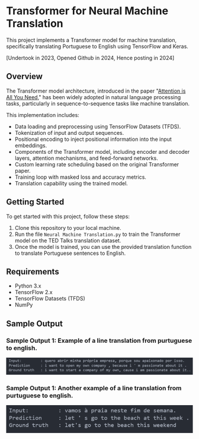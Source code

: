 # Transformer for Neural Machine Translation

This project implements a Transformer model for machine translation, specifically translating Portuguese to English using TensorFlow and Keras.

[Undertook in 2023, Opened Github in 2024, Hence posting in 2024]

## Overview

The Transformer model architecture, introduced in the paper "[Attention is All You Need](https://arxiv.org/abs/1706.03762)," has been widely adopted in natural language processing tasks, particularly in sequence-to-sequence tasks like machine translation.

This implementation includes:

- Data loading and preprocessing using TensorFlow Datasets (TFDS).
- Tokenization of input and output sequences.
- Positional encoding to inject positional information into the input embeddings.
- Components of the Transformer model, including encoder and decoder layers, attention mechanisms, and feed-forward networks.
- Custom learning rate scheduling based on the original Transformer paper.
- Training loop with masked loss and accuracy metrics.
- Translation capability using the trained model.

## Getting Started

To get started with this project, follow these steps:

1. Clone this repository to your local machine.
2. Run the file `Neural Machine Translation.py` to train the Transformer model on the TED Talks translation dataset.
3. Once the model is trained, you can use the provided translation function to translate Portuguese sentences to English.

## Requirements

- Python 3.x
- TensorFlow 2.x
- TensorFlow Datasets (TFDS)
- NumPy

## Sample Output

### Sample Output 1: Example of a line translation from purtuguese to english.
![Sample Image](./Sample_Outputs/Sample_Output_1.png)

### Sample Output 1: Another example of a line translation from purtuguese to english.
![Segmented Output](./Sample_Outputs/Sample_Output_2.png)
